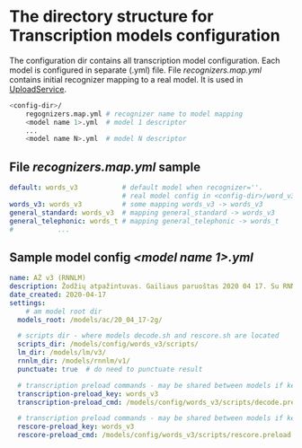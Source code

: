 # The directory structure for Transcription models configuration

The configuration dir contains all transcription model configuration. Each model is configured in separate (.yml) file. File *recognizers.map.yml* contains initial recognizer mapping to a real model. It is used in [UploadService](https://app.swaggerhub.com/apis/aireno/Transkipcija/1.3.0#/upload/upload).

```bash
<config-dir>/
    regognizers.map.yml # recognizer name to model mapping
    <model name 1>.yml  # model 1 descriptor  
    ...
    <model name N>.yml  # model N descriptor
```

## File *recognizers.map.yml* sample

```yml
default: words_v3           # default model when recognizer=''. 
                            # real model config in <config-dir>/word_v3.yml
words_v3: words_v3          # some mapping words_v3 -> words_v3
general_standard: words_v3  # mapping general_standard -> words_v3
general_telephonic: words_t # mapping general_telephonic -> words_t
#           ...
```

## Sample model config *<model name 1>.yml*

```yml
name: AŽ v3 (RNNLM)
description: Žodžių atpažintuvas. Gailiaus paruoštas 2020 04 17. Su RNNLM
date_created: 2020-04-17
settings:
    # am model root dir
  models_root: /models/ac/20_04_17-2g/

  # scripts dir - where models decode.sh and rescore.sh are located
  scripts_dir: /models/config/words_v3/scripts/
  lm_dir: /models/lm/v3/
  rnnlm_dir: /models/rnnlm/v1/
  punctuate: true  # do need to punctuate result

  # transcription preload commands - may be shared between models if key is the same
  transcription-preload_key: words_v3
  transcription-preload_cmd: /models/config/words_v3/scripts/decode.preload.sh

  # transcription preload commands - may be shared between models if key is the same
  rescore-preload_key: words_v3
  rescore-preload_cmd: /models/config/words_v3/scripts/rescore.preload.sh
```
